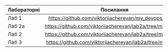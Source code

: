 
| Лабораторні | Посилання                                                                         |
| ---------------- |:---------------------------------:                                             |
| Лаб 1             | https://github.com/viktoriiacherevan/my_devops_course |
| Лаб 2а           | https://github.com/viktoriiacherevan/lab2a/tree/main/lab2a |
| Лаб 2             | https://github.com/viktoriiacherevan/lab2a/tree/main/lab_2 |
| Лаб 3             |https://github.com/viktoriiacherevan/lab2a/tree/main/lab3   |
